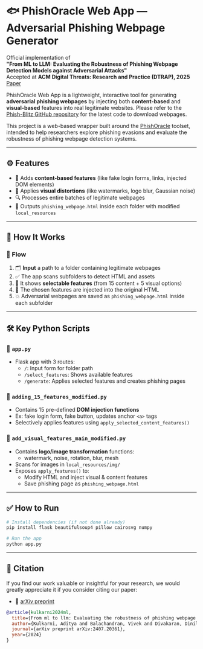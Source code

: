 # 🐟 PhishOracle Web App — Adversarial Phishing Webpage Generator
Official implementation of  
**"From ML to LLM: Evaluating the Robustness of Phishing Webpage Detection Models against Adversarial Attacks"**  
Accepted at **ACM Digital Threats: Research and Practice (DTRAP), 2025** [Paper](https://dl.acm.org/doi/10.1145/3737295)

PhishOracle Web App is a lightweight, interactive tool for generating **adversarial phishing webpages** by injecting both **content-based** and **visual-based** features into real legitimate websites. Please refer to the [Phish-Blitz GitHub repository](https://github.com/Duddu-Hriday/Phish-Blitz) for the latest code to download webpages.

This project is a web-based wrapper built around the [PhishOracle](https://github.com/LetsBeSecure/PhishOracle-Project) toolset, intended to help researchers explore phishing evasions and evaluate the robustness of phishing webpage detection systems.

---

## ⚙️ Features

- 🧠 Adds **content-based features** (like fake login forms, links, injected DOM elements)
- 🎨 Applies **visual distortions** (like watermarks, logo blur, Gaussian noise)
- 🔍 Processes entire batches of legitimate webpages
- 📄 Outputs `phishing_webpage.html` inside each folder with modified `local_resources`

---

## 🚀 How It Works

### 🧭 Flow

1. 🗂 **Input** a path to a folder containing legitimate webpages
2. ✅ The app scans subfolders to detect HTML and assets
3. 🧩 It shows **selectable features** (from 15 content + 5 visual options)
4. 🧪 The chosen features are injected into the original HTML
5. 💥 Adversarial webpages are saved as `phishing_webpage.html` inside each subfolder

---

## 🛠 Key Python Scripts

### 🔹 `app.py`
- Flask app with 3 routes:
  - `/`: Input form for folder path
  - `/select_features`: Shows available features
  - `/generate`: Applies selected features and creates phishing pages

### 🔹 `adding_15_features_modified.py`
- Contains 15 pre-defined **DOM injection functions**
- Ex: fake login form, fake button, updates anchor `<a>` tags
- Selectively applies features using `apply_selected_content_features()`

### 🔹 `add_visual_features_main_modified.py`
- Contains **logo/image transformation** functions:
  - watermark, noise, rotation, blur, mesh
- Scans for images in `local_resources/img/`
- Exposes `apply_features()` to:
  - Modify HTML and inject visual & content features
  - Save phishing page as `phishing_webpage.html`

---

## ✅ How to Run

```bash
# Install dependencies (if not done already)
pip install flask beautifulsoup4 pillow cairosvg numpy

# Run the app
python app.py
```


---

## 📄 Citation

If you find our work valuable or insightful for your research, we would greatly appreciate it if you consider citing our paper:
- 📄 [arXiv preprint](https://arxiv.org/pdf/2407.20361)

```bibtex
@article{kulkarni2024ml,
  title={From ml to llm: Evaluating the robustness of phishing webpage detection models against adversarial attacks},
  author={Kulkarni, Aditya and Balachandran, Vivek and Divakaran, Dinil Mon and Das, Tamal},
  journal={arXiv preprint arXiv:2407.20361},
  year={2024}
}

